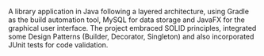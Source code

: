 A library application in Java following a layered architecture, using
Gradle as the build automation tool, MySQL for data storage and
JavaFX for the graphical user interface. The project embraced SOLID
principles, integrated some Design Patterns (Builder, Decorator,
Singleton) and also incorporated JUnit tests for code validation.
